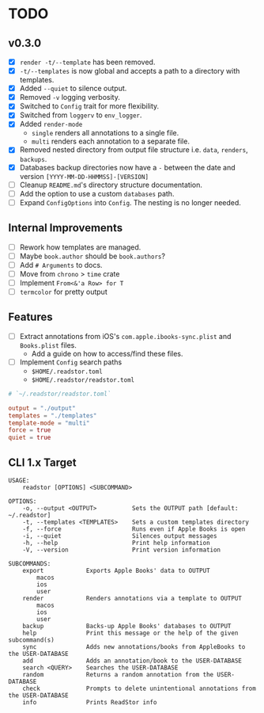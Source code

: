 # TODO

## v0.3.0

- [x] `render -t/--template` has been removed.
- [x] `-t/--templates` is now global and accepts a path to a directory with templates.
- [x] Added `--quiet` to silence output.
- [x] Removed `-v` logging verbosity.
- [x] Switched to `Config` trait for more flexibility.
- [x] Switched from `loggerv` to `env_logger`.
- [x] Added `render-mode`
    - `single` renders all annotations to a single file.
    - `multi` renders each annotation to a separate file.
- [x] Removed nested directory from output file structure i.e. `data`, `renders`, `backups`.
- [x] Databases backup directories now have a `-` between the date and version `[YYYY-MM-DD-HHMMSS]-[VERSION]`
- [ ] Cleanup `README.md`'s directory structure documentation.
- [ ] Add the option to use a custom `databases` path.
- [ ] Expand `ConfigOptions` into `Config`. The nesting is no longer needed.

## Internal Improvements

- [ ] Rework how templates are managed.
- [ ] Maybe `book.author` should be `book.authors`?
- [ ] Add `# Arguments` to docs.
- [ ] Move from `chrono` > `time` crate
- [ ] Implement `From<&'a Row> for T`
- [ ] `termcolor` for pretty output

## Features

- [ ] Extract annotations from iOS's `com.apple.ibooks-sync.plist` and `Books.plist` files.
    - Add a guide on how to access/find these files.
- [ ] Implement `Config` search paths
    - `$HOME/.readstor.toml`
    - `$HOME/.readstor/readstor.toml`

```toml
# `~/.readstor/readstor.toml`

output = "./output"
templates = "./templates"
template-mode = "multi"
force = true
quiet = true
```

## CLI 1.x Target

```plaintext
USAGE:
    readstor [OPTIONS] <SUBCOMMAND>

OPTIONS:
    -o, --output <OUTPUT>          Sets the OUTPUT path [default: ~/.readstor]
    -t, --templates <TEMPLATES>    Sets a custom templates directory
    -f, --force                    Runs even if Apple Books is open
    -i, --quiet                    Silences output messages
    -h, --help                     Print help information
    -V, --version                  Print version information

SUBCOMMANDS:
    export            Exports Apple Books' data to OUTPUT
        macos
        ios
        user
    render            Renders annotations via a template to OUTPUT
        macos
        ios
        user
    backup            Backs-up Apple Books' databases to OUTPUT
    help              Print this message or the help of the given subcommand(s)
    sync              Adds new annotations/books from AppleBooks to the USER-DATABASE
    add               Adds an annotation/book to the USER-DATABASE
    search <QUERY>    Searches the USER-DATABASE
    random            Returns a random annotation from the USER-DATABASE
    check             Prompts to delete unintentional annotations from the USER-DATABASE
    info              Prints ReadStor info
```
